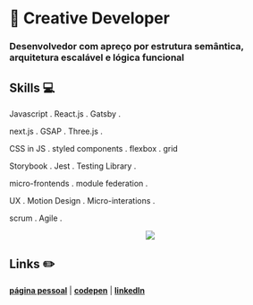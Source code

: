 # :city_sunset: Creative Developer

### Desenvolvedor com apreço por estrutura semântica, arquitetura escalável e lógica funcional 

## Skills 💻

Javascript . React.js . Gatsby .

next.js . GSAP . Three.js .

CSS in JS . styled components . flexbox . grid

Storybook . Jest . Testing Library .

micro-frontends . module federation .

UX . Motion Design . Micro-interations .

scrum . Agile .

<p align='center'>
  <img align='center' src="https://media0.giphy.com/media/RP8erNAi1lb7Li4k2t/giphy.gif?cid=ecf05e47952627a880e491485aa432604f60777231b49e63&rid=giphy.gif">
<p/>


## Links :pencil2:

[**página pessoal**](https://baltazarparra.github.io/) | [**codepen**](https://codepen.io/baltazarparra) | [**linkedIn**](https://www.linkedin.com/in/baltazarparra/)
